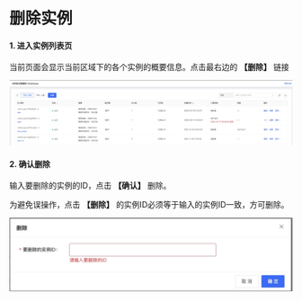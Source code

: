 # 删除实例

#### 1. 进入实例列表页
当前页面会显示当前区域下的各个实例的概要信息。点击最右边的 **【删除】** 链接

![实例列表](../../../../../image/JCHDB/instance_list.jpg)

#### 2. 确认删除

输入要删除的实例的ID，点击 **【确认】** 删除。 

为避免误操作，点击 **【删除】** 的实例ID必须等于输入的实例ID一致，方可删除。

![确认删除](../../../../../image/JCHDB/delete-instance.jpg)
